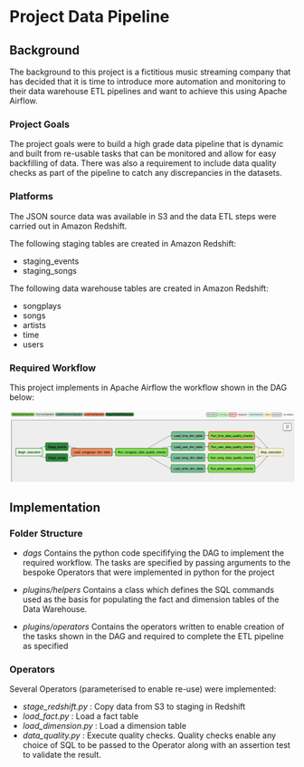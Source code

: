 # Project Data Pipeline

## Background

The background to this project is a fictitious music streaming company that has decided that it is time to introduce more automation and monitoring to their data warehouse ETL pipelines and want to achieve this using Apache Airflow.

### Project Goals
The project goals were to build a high grade data pipeline that is dynamic and built from re-usable tasks that can be monitored and allow for easy backfilling of data. There was also a requirement to include data quality checks as part of the pipeline to catch any discrepancies in the datasets.

### Platforms
The JSON source data was available in S3 and the data ETL steps were carried out in Amazon Redshift.

The following staging tables are created in Amazon Redshift:
- staging_events
- staging_songs


The following data warehouse tables are created in Amazon Redshift:
- songplays
- songs
- artists
- time
- users



### Required Workflow

This project implements in Apache Airflow the workflow shown in the DAG below:

 ![Airflow DAG for Project Data Pipeline](AirflowDAG_DataPipelineProject.png)

 ## Implementation

 ### Folder Structure

 - _dags_ Contains the python code specififying the DAG to implement the required workflow.  The tasks are specified by passing arguments to the bespoke Operators that were implemented in python for the project
 - _plugins/helpers_ Contains a class which defines the SQL commands used as the basis for populating the fact and dimension tables of the Data Warehouse.

 - _plugins/operators_ Contains the operators written to enable creation of the tasks shown in the DAG and required to complete the ETL pipeline as specified

 ### Operators
 Several Operators (parameterised to enable re-use) were implemented:

 - _stage_redshift.py_ : Copy data from S3 to staging in Redshift
 - _load_fact.py_ : Load a fact table
 - _load_dimension.py_ : Load a dimension table
 - _data_quality.py_ : Execute quality checks.  Quality checks enable any choice of SQL to be passed to the Operator along with an assertion test to validate the result.
